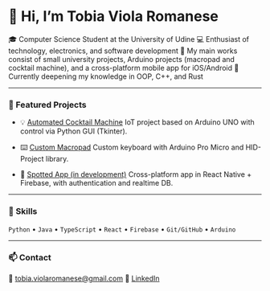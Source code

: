 
# 👋 Hi, I’m Tobia Viola Romanese

🎓  Computer Science Student at the University of Udine
💻  Enthusiast of technology, electronics, and software development
🔧  My main works consist of small university projects, Arduino projects (macropad and cocktail machine), and a cross-platform mobile app for iOS/Android
🌱  Currently deepening my knowledge in OOP, C++, and Rust

---

### 🧩 Featured Projects

* 💡 [Automated Cocktail Machine](https://github.com/Aibot-19/cocktail-machine)
  IoT project based on Arduino UNO with control via Python GUI (Tkinter).

* ⌨️ [Custom Macropad](https://github.com/Aibot-19/macropad)
  Custom keyboard with Arduino Pro Micro and HID-Project library.

* 📱 [Spotted App (in development)](https://github.com/Aibot-19/spotted)
  Cross-platform app in React Native + Firebase, with authentication and realtime DB.

---

### 🧠 Skills

`Python` • `Java` • `TypeScript` • `React` • `Firebase` • `Git/GitHub` • `Arduino`

---

### 📫 Contact

📧 [tobia.violaromanese@gmail.com](mailto:tobia.violaromanese@gmail.com)
🔗 [LinkedIn](https://www.linkedin.com/in/tuo-profilo)
